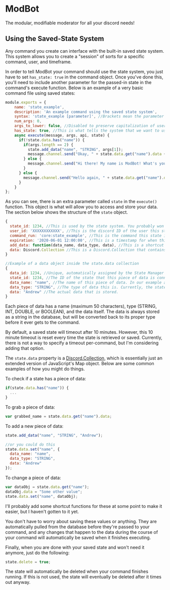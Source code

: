 # ModBot
The modular, modifiable moderator for all your discord needs!

## Using the Saved-State System
Any command you create can interface with the built-in saved state system. This system allows you to create a "session" of sorts for a specific command, user, and timeframe.

In order to tell ModBot your command should use the state system, you just have to set `has_state: true` in the command object. Once you've done this, you'll need to include another parameter for the passed-in state in the command's execute function. Below is an example of a very basic command file using saved states:

```javascript
module.exports = {
    name: 'state_example',
    description: 'An example command using the saved state system',
    syntax: 'state_example [parameter]', //Brackets mean the parameter is optional. In the case of this example, the arguments required will vary
    num_args: 0,
    args_to_lower: false, //Disabled to preserve capitalization of user input. This is not required.
    has_state: true, //This is what tells the system that we want to use the state system
    async execute(message, args, api, state) {
      if(!state.data.has("name")) {
        if(args.length == 2) {
          state.add_data("name", "STRING", args[1]);
          message.channel.send("Okay, " + state.data.get("name").data + ". I'll remember your name until this state times out!");
        } else {
          message.channel.send("Hi there! My name is ModBot! What's yours? (run /state_example <your_name>)");
        }
      } else {
        message.channel.send("Hello again, " + state.data.get("name").data);
      }
    }
};
```

As you can see, there is an extra parameter called `state` in the `execute()` function. This object is what will allow you to access and store your data. The section below shows the structure of the `state` object.

```javascript
{
  state_id: 1234, //This is used by the state system. You probably won't need it.
  user_id: 'XXXXXXXXXXXX', //This is the discord ID of the user this state is attached to (the ID with numbers, not their username)
  command_run: 'core:state_example', //This is the command this state is attached to. Format: 'module:command'
  expiration: '2020-06-01 12:00:00', //This is a timestamp for when this state will expire. It is updated every time the state is loaded or saved.
  add_data: function(data_name, data_type, data), //This is a shortcut to make adding new data to the state easier. More about the parameters can be found below.
  data: Discord.Collection //This is a Discord.Collection that contains all of the data for the state. See below for more.
}

//Example of a data object inside the state.data collection
{
  data_id: 1234, //Unique, automatically assigned by the State Manager
  state_id: 1234, //The ID of the state that this piece of data is connected to
  data_name: "name", //The name of this piece of data. In our example above, this would be "name"
  data_type: "STRING", //The type of data this is. Currently, the state system supports STRING, INT, DOUBLE, BOOLEAN
  data: "Andrew" //The actual data that is stored.
}
```

Each piece of data has a name (maximum 50 characters), type (STRING, INT, DOUBLE, or BOOLEAN), and the data itself. The data is always stored as a string in the database, but will be converted back to its proper type before it ever gets to the command.

By default, a saved state will timeout after 10 minutes. However, this 10 minute timeout is reset every time the state is retrieved or saved. Currently, there is not a way to specify a timeout per-command, but I'm considering adding that option.

The `state.data` property is a [Discord.Collection](https://discord.js.org/#/docs/collection/master/class/Collection), which is essentially just an extended version of JavaScript's Map object. Below are some common examples of how you might do things.

To check if a state has a piece of data:
```javascript
if(state.data.has("name")) {
  ...
}
```

To grab a piece of data:
```javascript
var grabbed_name = state.data.get("name").data;
```

To add a new piece of data:
```javascript
state.add_data("name", "STRING", "Andrew");

//or you could do this
state.data.set("name", {
  data_name: "name",
  data_type: "STRING",
  data: "Andrew"
});
```

To change a piece of data:
```javascript
var dataObj = state.data.get("name");
dataObj.data = "Some other value";
state.data.set("name", dataObj);
```

I'll probably add some shortcut functions for these at some point to make it easier, but I haven't gotten to it yet.

You don't have to worry about saving these values or anything. They are automatically pulled from the database before they're passed to your command, and any changes that happen to the data during the course of your command will automatically be saved when it finishes executing.

Finally, when you are done with your saved state and won't need it anymore, just do the following:
```javascript
state.delete = true;
```
The state will automatically be deleted when your command finishes running. If this is not used, the state will eventually be deleted after it times out anyway.
